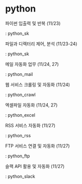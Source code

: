# python

파이썬 입출력 및 반복 (11/23)

: python_sk

파일과 디렉터리 제어, 분석 (11/23-24)

: python_sk

메일 자동화 업무 (11/24, 27)

: python_mail

웹 서비스 크롤링 및 자동화 (11/24)

: python_crawl

엑셀파일 자동화 (11/24, 27)

: python_excel

RSS 서비스 자동화 (11/27)

: python_rss

FTP 서비스 연결 및 자동화 (11/27)

: python_ftp

슬랙 API 활용 및 자동화 (11/27)

: python_slack
